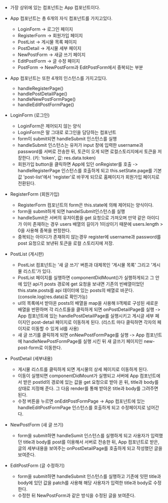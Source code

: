 * 가장 상위에 있는 컴포넌트는 App 컴포넌트이다.

* App 컴포넌트는 총 6개의 자식 컴포넌트를 가지고있다.
  * LoginForm -> 로그인 페이지
  * RegisterForm -> 회원가입 페이지
  * PostList -> 게시물 목록 페이지
  * PostDetail -> 게시물 세부 페이지
  * NewPostForm -> 새글 쓰기 페이지
  * EditPostForm -> 글 수정 페이지
  * PostForm -> NewPostForm과 EditPostForm에서 중복되는 부분 
  
* App 컴포넌트는 또한 4개의 인스턴스를 가지고있다.
  * handleRegisterPage()
  * handlePostDetailPage()
  * handleNewPostFormPage()
  * handleEditPostFormPage()

* LoginForm (로그인)
  * LoginForm은 제어되지 않는 양식
  * LoginForm은 말 그대로 로그인을 담당하는 컴포넌트
  * form이 submit되면 handleSubmit 인스턴스를 실행
  * handleSubmit 인스턴스는 유저가 input 창에 입력한 username과 password를 서버로 전송한 뒤, 토큰이 오게 되면 로컬스토리지에서 토큰을 저장한다. 
  (키: 'token', 값: res.data.token)
  * 회원가입 button을 클릭하면 App에 있던 onRegister를 호출 -> handleRegisterPage 인스턴스를 호출하게 되고 this.setState.page를 기본값 'post-list'에서 'register'로 바꾸게 되므로 홈페이지가 회원가입 페이지로 전환된다. 

* RegisterForm (회원가입)
  * RegisterForm 컴포넌트의 form은 this.state에 의해 제어되는 양식이다. 
  * form을 submit하게 되면 handelSubmit인스턴스를 실행
  * handleSumit은 서버의 유저이름을 get 요청으로 가져오며 만약 같은 아이디가 이미 존재하는 경우 users 배열의 길이가 1이상이기 때문에 users.length > 0을 사용해 중복을 판정한다. 
  * 중복되는 아이디가 존재하지 않는경우 register에 username과 password를 post 요청으로 보낸뒤 토큰을 로컬 스토리지에 저장.

* PostList (게시판)
  * PostList 컴포넌트는 '새 글 쓰기' 버튼과 대제목인 '게시물 목록' 그리고 '게시물 리스트'가 있다.
  * PostList 페이지를 실행하면 componentDidMount()가 실행하게되고 그 안에 있던 api가 posts 경로에 get 요청을 보내면 기존의 빈배열이었던 this.state.posts를 api 데이터에 있는 posts의 배열로 바꾼다. (console.log(res.data)로 확인가능)
  * ul의 목록에서 받아온 posts의 배열을 map을 사용해 li객체로 구성된 새로운 배열을 반환하며 각 리스트들을 클릭하게 되면 onPostDetailPage를 실행 -> App 컴포넌트에 있는 handlePostDetailPage를 실행시키고 게시글 세부 페이지인 post-detail 페이지로 이동하게 된다. (리스트 마다 클릭하면 각자의 페이지로 이동할 수 있게 id를 사용)
  * 새 글 쓰기를 클릭하게 되면 onNewPostFormPage를 실행 -> App 컴포넌트에 handleNewPostFormPage를 실행 시킨 뒤 새 글쓰기 페이지인 new-post-form로 이동한다. 

* PostDetail (세부내용)
  * 게시물 리스트를 클릭하게 되면 게시물의 상세 페이지로 이동하게 된다.
  * 이동이 실행되면 componentDidMount가 실행되고 서버에 App 컴포넌트에서 받은 postId의 경로에 있는 값을 get 요청으로 받아 온 뒤, title과 body를 상태로 지정해 준다. 그 다음 render를 통해 받아온 title과 body를 그려주면 된다. 
  * 수정 버튼을 누르면 onEditPostFormPage -> App 컴포넌트에 있는 handleEditPostFormPage 인스턴스를 호출하게 되고 수정페이지로 넘어간다. 

* NewPostForm (새 글 쓰기)
  * form을 submit하면 handleSumit 인스턴스를 실행하게 되고 사용자가 입력했던 title과 body를 post를 이용해서 서버로 전송한 뒤, App 컴포넌트로 받은, 글의 세부내용을 보여주는 onPostDetailPage를 호출하게 되고 작성했던 글을 보여준다.

* EditPostForm (글 수정하기)
  * form을 submit하면 handleSubmit 인스턴스를 실행하고 기존에 잇떤 title과 body에 있던 값을 patch를 사용해 해당 사용자가 입력한 title과 body로 수정한다. 
  * 수정한 뒤 NewPostForm과 같은 방식을 수정된 글을 보여준다.